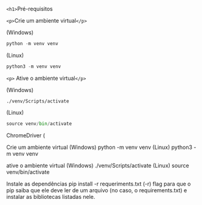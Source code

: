 

`<h1>`Pré-requisitos </h1>

`<p>`Crie um ambiente virtual`</p>`

(Windows)

```python
python -m venv venv
```

(Linux)

```python
python3 -m venv venv
```

`<p>` Ative o ambiente virtual`</p>`

(Windows)

```
./venv/Scripts/activate
```

(Linux)

```python
source venv/bin/activate
```





ChromeDriver (

Crie um ambiente virtual
(Windows)
python -m venv venv
(Linux)
python3 -m venv venv

ative o ambiente virtual
(Windows)
./venv/Scripts/activate
(Linux)
source venv/bin/activate

Instale as dependências
pip install -r requeriments.txt
(-r) flag para que o pip saiba que ele deve ler de um arquivo (no caso, o requirements.txt) e instalar as bibliotecas listadas nele.
